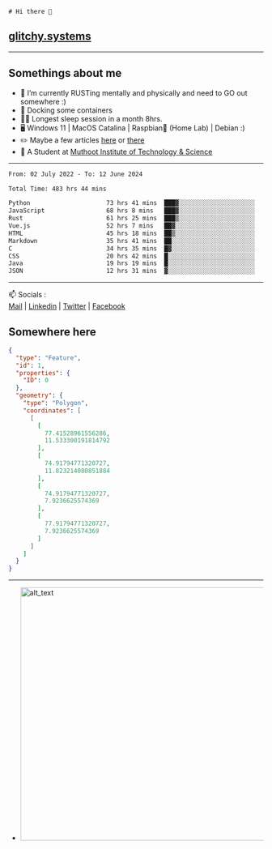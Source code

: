 ```
# Hi there 👋
```
## [glitchy.systems](https://glitchy.systems)
---

## Somethings about me



- 🌱 I’m currently RUSTing mentally and physically and need to GO out somewhere :)
- 🐋 Docking some containers
- 😶‍🌫️ Longest sleep session in a month 8hrs.
- 🖥️ Windows 11 | MacOS Catalina | Raspbian🥧 (Home Lab) | Debian :)
- ✏️ Maybe a few articles [here](https://medium.com/@advaithnarayanan8) or [there](https://medium.com/@advaithnarayanan8)
- 📑 A Student at [Muthoot Institute of Technology & Science](https://mgmits.ac.in/)



---

<!--START_SECTION:waka-->

```txt
From: 02 July 2022 - To: 12 June 2024

Total Time: 483 hrs 44 mins

Python                     73 hrs 41 mins  ███▓░░░░░░░░░░░░░░░░░░░░░   15.23 %
JavaScript                 68 hrs 8 mins   ███▓░░░░░░░░░░░░░░░░░░░░░   14.09 %
Rust                       61 hrs 25 mins  ███▒░░░░░░░░░░░░░░░░░░░░░   12.70 %
Vue.js                     52 hrs 7 mins   ██▓░░░░░░░░░░░░░░░░░░░░░░   10.77 %
HTML                       45 hrs 18 mins  ██▒░░░░░░░░░░░░░░░░░░░░░░   09.37 %
Markdown                   35 hrs 41 mins  ██░░░░░░░░░░░░░░░░░░░░░░░   07.38 %
C                          34 hrs 35 mins  █▓░░░░░░░░░░░░░░░░░░░░░░░   07.15 %
CSS                        20 hrs 42 mins  █░░░░░░░░░░░░░░░░░░░░░░░░   04.28 %
Java                       19 hrs 19 mins  █░░░░░░░░░░░░░░░░░░░░░░░░   03.99 %
JSON                       12 hrs 31 mins  ▓░░░░░░░░░░░░░░░░░░░░░░░░   02.59 %
```

<!--END_SECTION:waka-->

---

📫 Socials :<br>
[Mail](mailto:advaith@glitchy.systems) | [Linkedin](https://www.linkedin.com/in/advaith-narayanan-a72152214/) | [Twitter](https://twitter.com/advaithnarayan) | [Facebook](https://screenmessage.com/qinq)

## Somewhere here

```geojson
{
  "type": "Feature",
  "id": 1,
  "properties": {
    "ID": 0
  },
  "geometry": {
    "type": "Polygon",
    "coordinates": [
      [
        [
          77.41528961556286,
          11.533300191814792
        ],
        [
          74.91794771320727,
          11.823214080851884
        ],
        [
          74.91794771320727,
          7.9236625574369
        ],
        [
          77.91794771320727,
          7.9236625574369
        ]
      ]
    ]
  }
}
```


--- 
- [<img alt="alt_text" width="500px" src="https://valid.x86.fr/cache/banner/xv24bv-6.png" />](https://valid.x86.fr/xv24bv)


